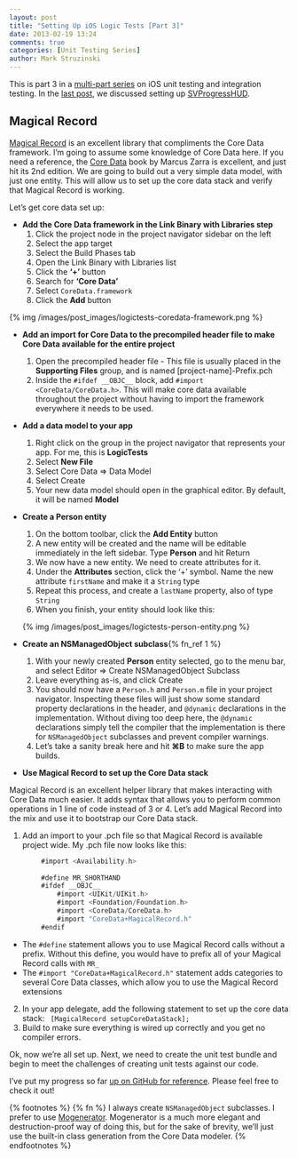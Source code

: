 ```yaml
---
layout: post
title: "Setting Up iOS Logic Tests [Part 3]"
date: 2013-02-19 13:24
comments: true
categories: [Unit Testing Series]
author: Mark Struzinski
---
```


This is part 3 in a [multi-part series](/blog/2013/02/01/unit-testing-series/) on iOS unit testing and integration testing. In the [last post](/blog/2013/02/13/setting-up-ios-logic-tests-part-2/), we discussed setting up [SVProgressHUD](https://github.com/samvermette/SVProgressHUD). 

## Magical Record
[Magical Record][magicalrecord] is an excellent library that compliments the Core Data framework. I’m going to assume some knowledge of Core Data here. If you need a reference, the [Core Data][amazon] book by Marcus Zarra is excellent, and just hit its 2nd edition. We are going to build out a very simple data model, with just one entity. This will allow us to set up the core data stack and verify that Magical Record is working.

<!-- more -->

Let’s get core data set up:

- **Add the Core Data framework in the Link Binary with Libraries step**
	1. Click the project node in the project navigator sidebar on the left
	2. Select the app target
	3. Select the Build Phases tab
	4. Open the Link Binary with Libraries list
	5. Click the **‘+’** button
	6. Search for **‘Core Data’**
	7. Select `CoreData.framework`
	8. Click the **Add** button
	
{% img /images/post_images/logictests-coredata-framework.png %}
	
- **Add an import for Core Data to the precompiled header file to make Core Data available for the entire project**
	1. Open the precompiled header file - This file is usually placed in the **Supporting Files** group, and is named [project-name]-Prefix.pch
	2. Inside the `#ifdef __OBJC__` block, add `#import <CoreData/CoreData.h>`. This will make core data available throughout the project without having to import the framework everywhere it needs to be used.
	
- **Add a data model to your app**
	1. Right click on the group in the project navigator that represents your app. For me, this is **LogicTests**
	2. Select **New File**
	3. Select Core Data => Data Model
	4. Select Create
	5. Your new data model should open in the graphical editor. By default, it will be named **Model**

- **Create a Person entity**
	1. On the bottom toolbar, click the **Add Entity** button
	2. A new entity will be created and the name will be editable immediately in the left sidebar. Type **Person** and hit Return
	3. We now have a new entity. We need to create attributes for it. 
	4. Under the **Attributes** section, click the ‘+’ symbol. Name the new attribute `firstName` and make it a `String` type
	5. Repeat this process, and create a `lastName` property, also of type `String`
	6. When you finish, your entity should look like this:
	
	{% img /images/post_images/logictests-person-entity.png %}

- **Create an NSManagedObject subclass**{% fn_ref 1 %}
	1. With your newly created **Person** entity selected, go to the menu bar, and select Editor => Create NSManagedObject Subclass
	2. Leave everything as-is, and click Create
	3. You should now have a `Person.h` and `Person.m` file in your project navigator. Inspecting these files will just show some standard property declarations in the header, and `@dynamic` declarations in the implementation.  Without diving too deep here, the `@dynamic` declarations simply tell the compiler that the implementation is there for `NSManagedObject` subclasses and prevent compiler warnings.
	4. Let’s take a sanity break here and hit **⌘B** to make sure the app builds.

- **Use Magical Record to set up the Core Data stack**

Magical Record is an excellent helper library that makes interacting with Core Data much easier. It adds syntax that allows you to perform common operations in 1 line of code instead of 3 or 4. Let’s add Magical Record into the mix and use it to bootstrap our Core Data stack.

1. Add an import to your .pch file so that Magical Record is available project wide. My .pch file now looks like this:

``` objective-c LogicTests-Prefix.pch
		#import <Availability.h>
	
		#define MR_SHORTHAND
		#ifdef __OBJC__
			#import <UIKit/UIKit.h>
			#import <Foundation/Foundation.h>
    		#import <CoreData/CoreData.h>
    		#import "CoreData+MagicalRecord.h"
		#endif
```
 
- The `#define` statement allows you to use Magical Record calls without a prefix. Without this define, you would have to prefix all of your Magical Record calls with `MR_`
- The `#import "CoreData+MagicalRecord.h"` statement adds categories to several Core Data classes, which allow you to use the Magical Record extensions

2. In your app delegate, add the following statement to set up the core data stack:
	` [MagicalRecord setupCoreDataStack];`
3. Build to make sure everything is wired up correctly and you get no compiler errors.

Ok, now we’re all set up. Next, we need to create the unit test bundle and begin to meet the challenges of creating unit tests against our code.

I’ve put my progress so far [up on GitHub for reference][github]. Please feel free to check it out!

{% footnotes %}
	{% fn %} I always create `NSManagedObject` subclasses. I prefer to use [Mogenerator](https://github.com/rentzsch/mogenerator). Mogenerator is a much more elegant and destruction-proof way of doing this, but for the sake of brevity, we’ll just use the built-in class generation from the Core Data modeler.
{% endfootnotes %}

[amazon]: http://www.amazon.com/gp/product/1937785084/ref=as_li_qf_sp_asin_tl?ie=UTF8&camp=1789&creative=9325&creativeASIN=1937785084&linkCode=as2&tag=markstruz0a-20
[github]: https://github.com/ski081/LogicTests
[github 2]: https://github.com/rentzsch/mogenerator
[magicalrecord]: http://magicalrecord.com/
